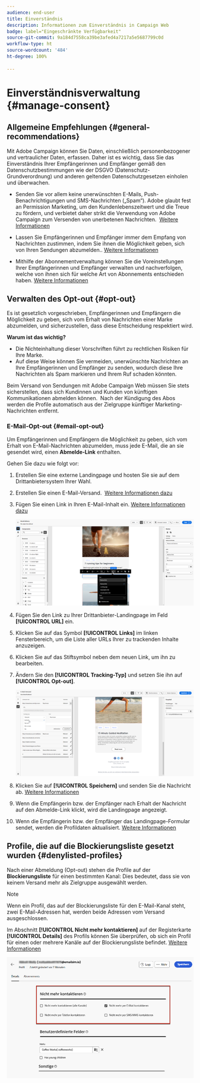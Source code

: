 ```yaml
---
audience: end-user
title: Einverständnis
description: Informationen zum Einverständnis in Campaign Web
badge: label="Eingeschränkte Verfügbarkeit"
source-git-commit: 9a184d7558ca39be3afed4a7217a5e5687799c0d
workflow-type: ht
source-wordcount: '484'
ht-degree: 100%

---
```


# Einverständnisverwaltung {#manage-consent}

## Allgemeine Empfehlungen {#general-recommendations}

Mit Adobe Campaign können Sie Daten, einschließlich personenbezogener und vertraulicher Daten, erfassen. Daher ist es wichtig, dass Sie das Einverständnis Ihrer Empfängerinnen und Empfänger gemäß den Datenschutzbestimmungen wie der DSGVO (Datenschutz-Grundverordnung) und anderen geltenden Datenschutzgesetzen einholen und überwachen.

* Senden Sie vor allem keine unerwünschten E-Mails, Push-Benachrichtigungen und SMS-Nachrichten („Spam“). Adobe glaubt fest an Permission Marketing, um den Kundenlebenszeitwert und die Treue zu fördern, und verbietet daher strikt die Verwendung von Adobe Campaign zum Versenden von unerbetenen Nachrichten.  [Weitere Informationen](#denylisted-profiles)

* Lassen Sie Empfängerinnen und Empfänger immer dem Empfang von Nachrichten zustimmen, indem Sie ihnen die Möglichkeit geben, sich von Ihren Sendungen abzumelden.<!-- and keep honoring opt-out requests as quickly as possible-->. [Weitere Informationen](#opt-out)

* Mithilfe der Abonnementverwaltung können Sie die Voreinstellungen Ihrer Empfängerinnen und Empfänger verwalten und nachverfolgen, welche von ihnen sich für welche Art von Abonnements entschieden haben. [Weitere Informationen](../../delivery/using/about-services-and-subscriptions.md)

## Verwalten des Opt-out {#opt-out}

Es ist gesetzlich vorgeschrieben, Empfängerinnen und Empfängern die Möglichkeit zu geben, sich vom Erhalt von Nachrichten einer Marke abzumelden, und sicherzustellen, dass diese Entscheidung respektiert wird. <!--Learn more about the applicable legislation in the [Adobe Campaign Classic v7 documentation](https://experienceleague.adobe.com/docs/campaign-classic/using/getting-started/privacy/privacy-and-recommendations.html#privacy-regulations){target="_blank"}.-->

**Warum ist das wichtig?**

* Die Nichteinhaltung dieser Vorschriften führt zu rechtlichen Risiken für Ihre Marke.
* Auf diese Weise können Sie vermeiden, unerwünschte Nachrichten an Ihre Empfängerinnen und Empfänger zu senden, wodurch diese Ihre Nachrichten als Spam markieren und Ihrem Ruf schaden könnten.

Beim Versand von Sendungen mit Adobe Campaign Web müssen Sie stets sicherstellen, dass sich Kundinnen und Kunden von künftigen Kommunikationen abmelden können.  Nach der Kündigung des Abos werden die Profile automatisch aus der Zielgruppe künftiger Marketing-Nachrichten entfernt.

### E-Mail-Opt-out {#email-opt-out}

Um Empfängerinnen und Empfängern die Möglichkeit zu geben, sich vom Erhalt von E-Mail-Nachrichten abzumelden, muss jede E-Mail, die an sie gesendet wird, einen **Abmelde-Link** enthalten. 

Gehen Sie dazu wie folgt vor:

1. Erstellen Sie eine externe Landingpage und hosten Sie sie auf dem Drittanbietersystem Ihrer Wahl.

1. Erstellen Sie einen E-Mail-Versand.  [Weitere Informationen dazu](../email/create-email.md)

1. Fügen Sie einen Link in Ihren E-Mail-Inhalt ein. [Weitere Informationen dazu](../email/message-tracking.md#insert-links)

   ![](../email/assets/message-tracking-insert-link.png)

1. Fügen Sie den Link zu Ihrer Drittanbieter-Landingpage im Feld **[!UICONTROL URL]** ein.

1. Klicken Sie auf das Symbol **[!UICONTROL Links]** im linken Fensterbereich, um die Liste aller URLs Ihrer zu trackenden Inhalte anzuzeigen.

1. Klicken Sie auf das Stiftsymbol neben dem neuen Link, um ihn zu bearbeiten.

1. Ändern Sie den **[!UICONTROL Tracking-Typ]** und setzen Sie ihn auf **[!UICONTROL Opt-out]**.

   ![](../email/assets/message-tracking-edit-a-link.png)

1. Klicken Sie auf **[!UICONTROL Speichern]** und senden Sie die Nachricht ab. [Weitere Informationen](../monitor/prepare-send.md)

1. Wenn die Empfängerin bzw. der Empfänger nach Erhalt der Nachricht auf den Abmelde-Link klickt, wird die Landingpage angezeigt.

1. Wenn die Empfängerin bzw. der Empfänger das Landingpage-Formular sendet, werden die Profildaten aktualisiert. [Weitere Informationen](#denylisted-profiles)

<!--Any other option availabe such as one-click opt-out link or List-Unsubscribe (to include an unsubscribe link in the email header) to enable opt-out in a delivery?-->

## Profile, die auf die Blockierungsliste gesetzt wurden {#denylisted-profiles}

Nach einer Abmeldung (Opt-out) stehen die Profile auf der **Blockierungsliste** für einen bestimmten Kanal: Dies bedeutet, dass sie von keinem Versand mehr als Zielgruppe ausgewählt werden.

>[!NOTE]
>
>Wenn ein Profil, das auf der Blockierungsliste für den E-Mail-Kanal steht, zwei E-Mail-Adressen hat, werden beide Adressen vom Versand ausgeschlossen.

Im Abschnitt **[!UICONTROL Nicht mehr kontaktieren]** auf der Registerkarte **[!UICONTROL Details]** des Profils können Sie überprüfen, ob sich ein Profil für einen oder mehrere Kanäle auf der Blockierungsliste befindet. [Weitere Informationen](../audience/about-recipients.md#access)

![](assets/profile-no-longer-contact.png)

<!--Denylisted status on quarantine list

Additionally, when recipients report your message as spam, or reply to an SMS message with a keyword such as "STOP", their address or phone number is quarantined with the **[!UICONTROL Denylisted]** status. Their profile is updated accordingly.

QUESTION: When a user marks an email as spam, is the profile's No longer contact section also updated? Apparently no (not the same = quarantine vs denylist)

>[!NOTE]
>
>The **[!UICONTROL Denylisted]** status refers to the address only, the profile is not on the denylist, so that the user continues receiving SMS messages and push notifications.

Learn more about Feedback loops in the [Delivery Best Practices Guide](https://experienceleague.adobe.com/docs/deliverability-learn/deliverability-best-practice-guide/transition-process/infrastructure.html#feedback-loops){target="_blank"}.

Learn more on quarantine in the [Campaign v8 (client console) documentation](https://experienceleague.adobe.com/docs/campaign/campaign-v8/send/failures/quarantines.html#non-deliverable-bounces){target="_blank"}.-->




